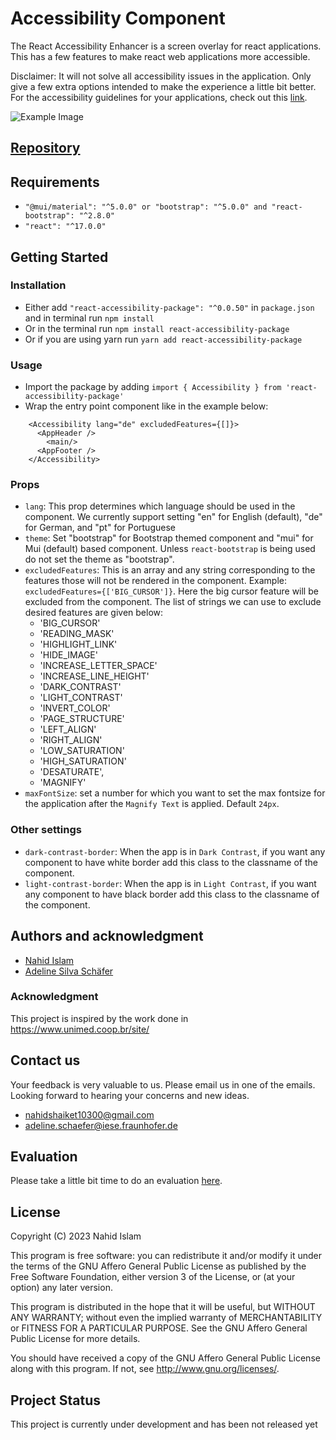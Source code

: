 # Accessibility Component

The React Accessibility Enhancer is a screen overlay for react applications. This has a few features to make react web applications more accessible.

Disclaimer: It will not solve all accessibility issues in the application. Only give a few extra options intended to make the experience a little bit better. For the accessibility guidelines for your applications, check out this [link](https://www.w3.org/TR/WCAG21/).

![Example Image](https://github.com/nahid1991/accessibility-component/blob/main/example.gif?raw=true)

## [Repository](https://github.com/nahid1991/accessibility-component/)

## Requirements

- `"@mui/material": "^5.0.0" or "bootstrap": "^5.0.0" and "react-bootstrap": "^2.8.0"`
- `"react": "^17.0.0"`

## Getting Started

### Installation

- Either add `"react-accessibility-package": "^0.0.50"` in `package.json` and in terminal run `npm install`
- Or in the terminal run `npm install react-accessibility-package`
- Or if you are using yarn run `yarn add react-accessibility-package`

### Usage

- Import the package by adding `import { Accessibility } from 'react-accessibility-package'`
- Wrap the entry point component like in the example below:

```
    <Accessibility lang="de" excludedFeatures={[]}>
      <AppHeader />
        <main/>
      <AppFooter />
    </Accessibility>
```

### Props

- `lang`: This prop determines which language should be used in the component. We currently support setting "en" for English (default), "de" for German, and "pt" for Portuguese
- `theme`: Set "bootstrap" for Bootstrap themed component and "mui" for Mui (default) based component. Unless `react-bootstrap` is being used do not set the theme as "bootstrap".
- `excludedFeatures`: This is an array and any string corresponding to the features those will not be rendered in the component. Example: `excludedFeatures={['BIG_CURSOR']}`. Here the big cursor feature will be excluded from the component. The list of strings we can use to exclude desired features are given below:
  - 'BIG_CURSOR'
  - 'READING_MASK'
  - 'HIGHLIGHT_LINK'
  - 'HIDE_IMAGE'
  - 'INCREASE_LETTER_SPACE'
  - 'INCREASE_LINE_HEIGHT'
  - 'DARK_CONTRAST'
  - 'LIGHT_CONTRAST'
  - 'INVERT_COLOR'
  - 'PAGE_STRUCTURE'
  - 'LEFT_ALIGN'
  - 'RIGHT_ALIGN'
  - 'LOW_SATURATION'
  - 'HIGH_SATURATION'
  - 'DESATURATE',
  - 'MAGNIFY'
- `maxFontSize`: set a number for which you want to set the max fontsize for the application after the `Magnify Text` is applied. Default `24px`.

### Other settings

- `dark-contrast-border`: When the app is in `Dark Contrast`, if you want any component to have white border add this class to the classname of the component.
- `light-contrast-border`: When the app is in `Light Contrast`, if you want any component to have black border add this class to the classname of the component.

## Authors and acknowledgment

- [Nahid Islam](https://github.com/nahid1991)
- [Adeline Silva Schäfer](https://github.com/adelinerd)

### Acknowledgment

This project is inspired by the work done in https://www.unimed.coop.br/site/

## Contact us

Your feedback is very valuable to us. Please email us in one of the emails. Looking forward to hearing your concerns and new ideas.

- <a href="mailto:nahidshaiket10300@gmail.com">nahidshaiket10300@gmail.com</a>
- <a href="mailto:adeline.schaefer@iese.fraunhofer.de">adeline.schaefer@iese.fraunhofer.de </a>

## Evaluation

Please take a little bit time to do an evaluation [here](https://forms.gle/ZcpioePf8WTXysif6).

## License

Copyright (C) 2023 Nahid Islam

This program is free software: you can redistribute it and/or modify
it under the terms of the GNU Affero General Public License as published by
the Free Software Foundation, either version 3 of the License, or
(at your option) any later version.

This program is distributed in the hope that it will be useful,
but WITHOUT ANY WARRANTY; without even the implied warranty of
MERCHANTABILITY or FITNESS FOR A PARTICULAR PURPOSE. See the
GNU Affero General Public License for more details.

You should have received a copy of the GNU Affero General Public License
along with this program. If not, see <http://www.gnu.org/licenses/>.

## Project Status

This project is currently under development and has been not released yet
